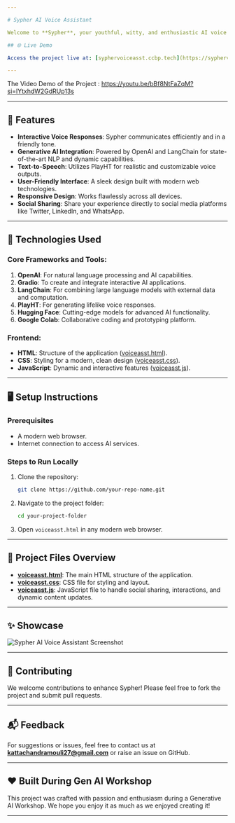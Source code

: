 ```yaml
---

# Sypher AI Voice Assistant

Welcome to **Sypher**, your youthful, witty, and enthusiastic AI voice assistant. At just 19 years old, Sypher is here to assist you with all your queries and make interactions fun, engaging, and efficient!

## 🌐 Live Demo

Access the project live at: [syphervoiceasst.ccbp.tech](https://syphervoiceasst.ccbp.tech)

---
```


The Video Demo of the Project : https://youtu.be/bBf8NtFaZqM?si=lYtxhdW2GdRUp13s

---

## 📜 Features

- **Interactive Voice Responses**: Sypher communicates efficiently and in a friendly tone.
- **Generative AI Integration**: Powered by OpenAI and LangChain for state-of-the-art NLP and dynamic capabilities.
- **Text-to-Speech**: Utilizes PlayHT for realistic and customizable voice outputs.
- **User-Friendly Interface**: A sleek design built with modern web technologies.
- **Responsive Design**: Works flawlessly across all devices.
- **Social Sharing**: Share your experience directly to social media platforms like Twitter, LinkedIn, and WhatsApp.

---

## 🚀 Technologies Used

### Core Frameworks and Tools:
1. **OpenAI**: For natural language processing and AI capabilities.
2. **Gradio**: To create and integrate interactive AI applications.
3. **LangChain**: For combining large language models with external data and computation.
4. **PlayHT**: For generating lifelike voice responses.
5. **Hugging Face**: Cutting-edge models for advanced AI functionality.
6. **Google Colab**: Collaborative coding and prototyping platform.

### Frontend:
- **HTML**: Structure of the application ([voiceasst.html](voiceasst.html)).
- **CSS**: Styling for a modern, clean design ([voiceasst.css](voiceasst.css)).
- **JavaScript**: Dynamic and interactive features ([voiceasst.js](voiceasst.js)).

---

## 🖥️ Setup Instructions

### Prerequisites
- A modern web browser.
- Internet connection to access AI services.

### Steps to Run Locally
1. Clone the repository:
   ```bash
   git clone https://github.com/your-repo-name.git
   ```
2. Navigate to the project folder:
   ```bash
   cd your-project-folder
   ```
3. Open `voiceasst.html` in any modern web browser.

---

## 📂 Project Files Overview

- **[voiceasst.html](voiceasst.html)**: The main HTML structure of the application.
- **[voiceasst.css](voiceasst.css)**: CSS file for styling and layout.
- **[voiceasst.js](voiceasst.js)**: JavaScript file to handle social sharing, interactions, and dynamic content updates.

---

## ✨ Showcase

![Sypher AI Voice Assistant Screenshot](https://example.com/screenshot.png)

---

## 🤝 Contributing

We welcome contributions to enhance Sypher! Please feel free to fork the project and submit pull requests.

---

## 📬 Feedback

For suggestions or issues, feel free to contact us at **kattachandramouli27@gmail.com** or raise an issue on GitHub.

---

## ❤️ Built During Gen AI Workshop

This project was crafted with passion and enthusiasm during a Generative AI Workshop. We hope you enjoy it as much as we enjoyed creating it!

---
